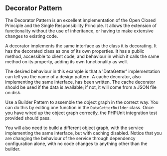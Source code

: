 Decorator Pattern
-----------------

The Decorator Pattern is an excellent implementation of the Open Closed Principle and the Single Responsibility
Principle.  It allows the extension of functionality without the use of inheritance, or having to make extensive
changes to existing code.

A decorator implements the same interface as the class it is decorating.  It has the decorated class as one of its own
properties.  It has a public method, accessible to client code, and behaviour in which it calls the same method on its
property, adding its own functionality as well.

The desired behaviour in this example is that a 'DataGetter' implementation can tell you the name of a design pattern.
A cache decorator, also implementing the same interface, has been written.  The cache decorator should be used if the
data is available; if not, it will come from a JSON file on disk.

Use a Builder Pattern to assemble the object graph in the correct way.  You can do this by editing one function in the
`DataGetterBuilder` class.  Once you have wired up the object graph correctly, the PHPUnit integration test provided
should pass.

You will also need to build a different object graph, with the service implementing the same interface, but with caching
disabled.  Notice that you are changing the behaviour of the service through dependency configuration alone, with no
code changes to anything other than the builder.
